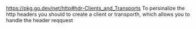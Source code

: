 https://pkg.go.dev/net/http#hdr-Clients_and_Transports
To persinalize the http headers you should to create a client or transporth, which allows you to handle the header reqquest